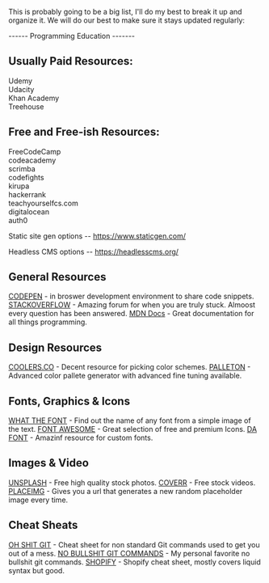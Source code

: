 This is probably going to be a big list, I'll do my best to break it up and organize it. We will do our best to make sure it stays updated regularly:

------ Programming Education -------

## Usually Paid Resources:
Udemy  
Udacity  
Khan Academy  
Treehouse  

## Free and Free-ish Resources:
FreeCodeCamp  
codeacademy  
scrimba  
codefights  
kirupa  
hackerrank  
teachyourselfcs.com  
digitalocean  
auth0  


Static site gen options -- https://www.staticgen.com/

Headless CMS options -- https://headlesscms.org/

## General Resources

[CODEPEN](https://codepen.io/) - in broswer development environment to share code snippets.
[STACKOVERFLOW](https://stackoverflow.com/) - Amazing forum for when you are truly stuck. Almoost every question has been answered.
[MDN Docs](https://developer.mozilla.org/en-US/) - Great documentation for all things programming.

## Design Resources

[COOLERS.CO](https://coolors.co/) - Decent resource for picking color schemes.
[PALLETON](http://www.paletton.com/) - Advanced color pallete generator with advanced fine tuning available.

## Fonts, Graphics & Icons

[WHAT THE FONT](https://www.myfonts.com/WhatTheFont/) - Find out the name of any font from a simple image of the text.
[FONT AWESOME](https://fontawesome.com/) - Great selection of free and premium Icons.
[DA FONT](https://www.dafont.com/) - Amazinf resource for custom fonts.

## Images & Video

[UNSPLASH](https://unsplash.com/) - Free high quality stock photos.
[COVERR](https://coverr.co/) - Free stock videos.
[PLACEIMG](http://www.placeimg.com/) - Gives you a url that generates a new random placeholder image every time.

## Cheat Sheats

[OH SHIT GIT](http://ohshitgit.com/) - Cheat sheet for non standard Git commands used to get you out of a mess.
[NO BULLSHIT GIT COMMANDS](https://rogerdudler.github.io/git-guide/) - My personal favorite no bullshit git commands.
[SHOPIFY](https://www.shopify.com/partners/shopify-cheat-sheet) - Shopify cheat sheet, mostly covers liquid syntax but good.

